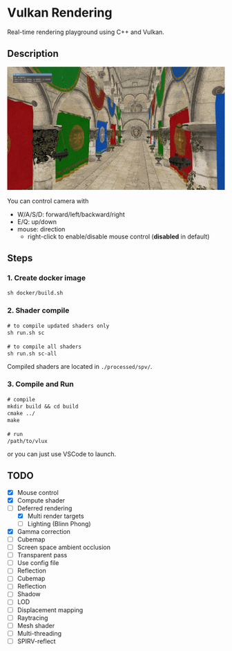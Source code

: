 # Vulkan Rendering
Real-time rendering playground using C++ and Vulkan.

## Description
![screenshot](assets/screenshot.png)

You can control camera with
- W/A/S/D: forward/left/backward/right
- E/Q: up/down
- mouse: direction
  - right-click to enable/disable mouse control (**disabled** in default)

## Steps
### 1. Create docker image
```shell
sh docker/build.sh
```

### 2. Shader compile
```shell
# to compile updated shaders only
sh run.sh sc

# to compile all shaders
sh run.sh sc-all
```
Compiled shaders are located in `./processed/spv/`.

### 3. Compile and Run
```shell 
# compile
mkdir build && cd build
cmake ../
make

# run
/path/to/vlux
```
or you can just use VSCode to launch.

## TODO
- [x] Mouse control
- [x] Compute shader
- [ ] Deferred rendering
  - [x] Multi render targets 
  - [ ] Lighting (Blinn Phong)
- [x] Gamma correction
- [ ] Cubemap
- [ ] Screen space ambient occlusion
- [ ] Transparent pass
- [ ] Use config file
- [ ] Reflection
- [ ] Cubemap
- [ ] Reflection
- [ ] Shadow
- [ ] LOD
- [ ] Displacement mapping
- [ ] Raytracing
- [ ] Mesh shader
- [ ] Multi-threading
- [ ] SPIRV-reflect
